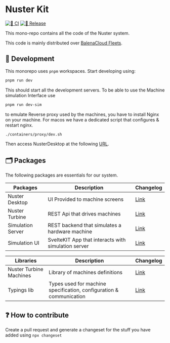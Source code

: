 # Nuster Kit

[![🚀 CI](https://github.com/metalizzsas/NusterKit/actions/workflows/ci.yaml/badge.svg)](https://github.com/metalizzsas/NusterKit/actions/workflows/ci.yaml)
[![🚀 Release](https://github.com/metalizzsas/NusterKit/actions/workflows/release.yaml/badge.svg)](https://github.com/metalizzsas/NusterKit/actions/workflows/release.yaml)

This mono-repo contains all the code of the Nuster system.

This code is mainly distributed over [BalenaCloud Fleets](https://www.balena.io/cloud/).

## 📝 Development

This monorepo uses `pnpm` workspaces. Start developing using:

```bash
pnpm run dev
```

This should start all the development servers. To be able to use the Machine simulation Interface use

```bash
pnpm run dev-sim
```

to emulate Reverse proxy used by the machines, you have to install Nginx on your machine. For macos we have a dedicated script that configures & restart nginx.

```bash
./containers/proxy/dev.sh
```

Then access NusterDesktop at the following [URL](http://localhost:8080/).

## 🗂️ Packages

The following packages are essentials for our system.

| Packages | Description | Changelog |
| ------ | ------ | ------- |
| Nuster Desktop | UI Provided to machine screens | [Link](./packages/desktop/CHANGELOG.md) |
| Nuster Turbine | REST Api that drives machines | [Link](./packages/turbine/CHANGELOG.md) |
| Simulation Server | REST backend that simulates a hardware machine | [Link](./packages/simulation-server/CHANGELOG.md) |
| Simulation UI | SvelteKIT App that interacts with simulation server | [Link](./packages/simulation-ui/CHANGELOG.md) |

| Libraries | Description | Changelog |
| ------ | ------ | ------- |
| Nuster Turbine Machines | Library of machines definitions | [Link](./libs/turbine-machines/CHANGELOG.md) |
| Typings lib | Types used for machine specification, configuration & communication | [Link](./main/libs/typings/CHANGELOG.md) |

## ❓ How to contribute

Create a pull request and generate a changeset for the stuff you have added using `npx changeset`
